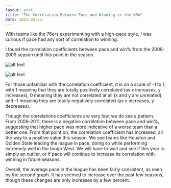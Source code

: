 ```yaml
---
layout: post
title: "The Correlation Between Pace and Winning in the NBA"
date: 2015-03-23
---
```


With teams like the 76ers experimenting with a high-pace style, I was curious if pace had any sort of correlation to winning.

I found the correlation coefficients between pace and win% from the 2008-2009 season until this point in the season.

![alt text](http://i.imgur.com/93rzLbz.png "Pace vs Win%")

![alt text](http://i.imgur.com/1Ptn0v2.png "Pace Over Time")	

For those unfamiliar with the correlation coefficient, it is on a scale of -1 to 1, with 1 meaning that they are totally positively correlated (as x increases, y increases), 0 meaning they are not correlated at all (x and y are unrelated), and -1 meaning they are totally negatively correlated (as x increases, y decreases).

Though the correlations coefficients are very low, we do see a pattern. From 2008-2011, there is a negative correlation between pace and win%, suggesting that higher pace was more indicative of a worse team than a better one. From that point on, the correlation coefficient has increased, all the way to a positive value this season. We see teams like Houston and Golden State leading the league in pace, doing so while performing extremely well in the tough West. We will have to wait and see if this year is simply an outlier, or if pace will continue to increase its correlation with winning in future seasons.

Overall, the average pace in the league has been fairly consistent, as seen by the second graph. It has seemed to increase over the past few seasons, though these changes are only increases by a few percent.